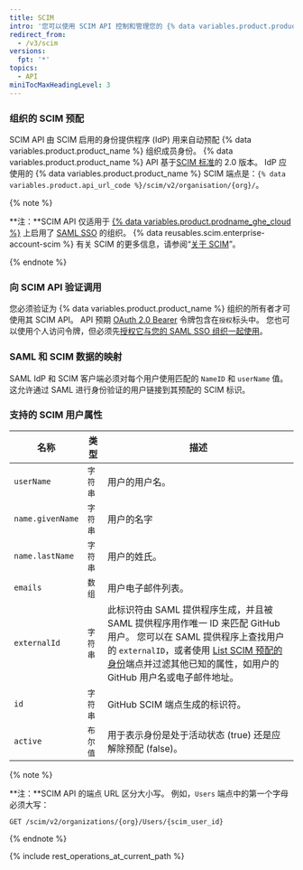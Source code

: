 ```yaml
---
title: SCIM
intro: '您可以使用 SCIM API 控制和管理您的 {% data variables.product.product_name %} 组织成员访问。'
redirect_from:
  - /v3/scim
versions:
  fpt: '*'
topics:
  - API
miniTocMaxHeadingLevel: 3
---
```


### 组织的 SCIM 预配

SCIM API 由 SCIM 启用的身份提供程序 (IdP) 用来自动预配 {% data variables.product.product_name %} 组织成员身份。 {% data variables.product.product_name %} API 基于[SCIM 标准](http://www.simplecloud.info/)的 2.0 版本。 IdP 应使用的 {% data variables.product.product_name %} SCIM 端点是：`{% data variables.product.api_url_code %}/scim/v2/organisation/{org}/`。

{% note %}

**注：**SCIM API 仅适用于 [{% data variables.product.prodname_ghe_cloud %}](/billing/managing-billing-for-your-github-account/about-billing-for-github-accounts) 上启用了 [SAML SSO](/rest/overview/other-authentication-methods#authenticating-for-saml-sso) 的组织。 {% data reusables.scim.enterprise-account-scim %} 有关 SCIM 的更多信息，请参阅“[关于 SCIM](/organizations/managing-saml-single-sign-on-for-your-organization/about-scim)”。

{% endnote %}

### 向 SCIM API 验证调用

您必须验证为 {% data variables.product.product_name %} 组织的所有者才可使用其 SCIM API。 API 预期 [OAuth 2.0 Bearer](/developers/apps/authenticating-with-github-apps) 令牌包含在`授权`标头中。 您也可以使用个人访问令牌，但必须先[授权它与您的 SAML SSO 组织一起使用](/github/authenticating-to-github/authorizing-a-personal-access-token-for-use-with-saml-single-sign-on)。

### SAML 和 SCIM 数据的映射

SAML IdP 和 SCIM 客户端必须对每个用户使用匹配的 `NameID` 和 `userName` 值。 这允许通过 SAML 进行身份验证的用户链接到其预配的 SCIM 标识。

### 支持的 SCIM 用户属性

| 名称               | 类型    | 描述                                                                                                                                                                                    |
| ---------------- | ----- | ------------------------------------------------------------------------------------------------------------------------------------------------------------------------------------- |
| `userName`       | `字符串` | 用户的用户名。                                                                                                                                                                               |
| `name.givenName` | `字符串` | 用户的名字                                                                                                                                                                                 |
| `name.lastName`  | `字符串` | 用户的姓氏。                                                                                                                                                                                |
| `emails`         | `数组`  | 用户电子邮件列表。                                                                                                                                                                             |
| `externalId`     | `字符串` | 此标识符由 SAML 提供程序生成，并且被 SAML 提供程序用作唯一 ID 来匹配 GitHub 用户。 您可以在 SAML 提供程序上查找用户的 `externalID`，或者使用 [List SCIM 预配的身份](#list-scim-provisioned-identities)端点并过滤其他已知的属性，如用户的 GitHub 用户名或电子邮件地址。 |
| `id`             | `字符串` | GitHub SCIM 端点生成的标识符。                                                                                                                                                                 |
| `active`         | `布尔值` | 用于表示身份是处于活动状态 (true) 还是应解除预配 (false)。                                                                                                                                                 |

{% note %}

**注：**SCIM API 的端点 URL 区分大小写。 例如，`Users` 端点中的第一个字母必须大写：

```shell
GET /scim/v2/organizations/{org}/Users/{scim_user_id}
```

{% endnote %}

{% include rest_operations_at_current_path %}
